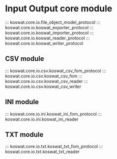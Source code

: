 # Input Output core module

::: koswat.core.io.file_object_model_protocol
::: koswat.core.io.koswat_exporter_protocol
::: koswat.core.io.koswat_importer_protocol
::: koswat.core.io.koswat_reader_protocol
::: koswat.core.io.koswat_writer_protocol

## CSV module
::: koswat.core.io.csv.koswat_csv_fom_protocol
::: koswat.core.io.csv.koswat_csv_fom
::: koswat.core.io.csv.koswat_csv_reader
::: koswat.core.io.csv.koswat_csv_writer

## INI module
::: koswat.core.io.ini.koswat_ini_fom_protocol
::: koswat.core.io.ini.koswat_ini_reader

## TXT module
::: koswat.core.io.txt.koswat_txt_fom_protocol
::: koswat.core.io.txt.koswat_txt_reader

